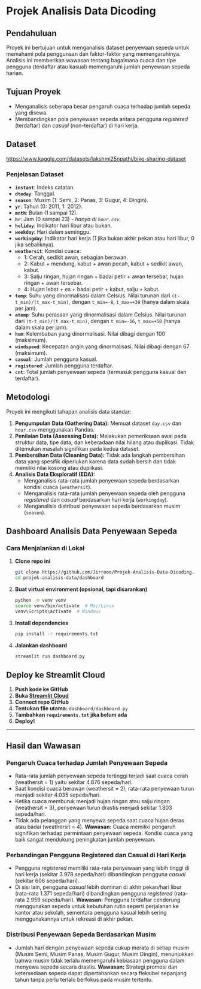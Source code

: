 # Projek Analisis Data Dicoding

## Pendahuluan
Proyek ini bertujuan untuk menganalisis dataset penyewaan sepeda untuk memahami pola penggunaan dan faktor-faktor yang memengaruhinya. Analisis ini memberikan wawasan tentang bagaimana cuaca dan tipe pengguna (terdaftar atau kasual) memengaruhi jumlah penyewaan sepeda harian.

## Tujuan Proyek
* Menganalisis seberapa besar pengaruh cuaca terhadap jumlah sepeda yang disewa.
* Membandingkan pola penyewaan sepeda antara pengguna *registered* (terdaftar) dan *casual* (non-terdaftar) di hari kerja.

## Dataset
https://www.kaggle.com/datasets/lakshmi25npathi/bike-sharing-dataset

### Penjelasan Dataset
* **`instant`**: Indeks catatan.
* **`dteday`**: Tanggal.
* **`season`**: Musim (1: Semi, 2: Panas, 3: Gugur, 4: Dingin).
* **`yr`**: Tahun (0: 2011, 1: 2012).
* **`mnth`**: Bulan (1 sampai 12).
* **`hr`**: Jam (0 sampai 23) - *hanya di `hour.csv`*.
* **`holiday`**: Indikator hari libur atau bukan.
* **`weekday`**: Hari dalam seminggu.
* **`workingday`**: Indikator hari kerja (1 jika bukan akhir pekan atau hari libur, 0 jika sebaliknya).
* **`weathersit`**: Kondisi cuaca:
    * 1: Cerah, sedikit awan, sebagian berawan.
    * 2: Kabut + mendung, kabut + awan pecah, kabut + sedikit awan, kabut.
    * 3: Salju ringan, hujan ringan + badai petir + awan tersebar, hujan ringan + awan tersebar.
    * 4: Hujan lebat + es + badai petir + kabut, salju + kabut.
* **`temp`**: Suhu yang dinormalisasi dalam Celsius. Nilai turunan dari `(t-t_min)/(t_max-t_min)`, dengan `t_min=-8`, `t_max=+39` (hanya dalam skala per jam).
* **`atemp`**: Suhu perasaan yang dinormalisasi dalam Celsius. Nilai turunan dari `(t-t_min)/(t_max-t_min)`, dengan `t_min=-16`, `t_max=+50` (hanya dalam skala per jam).
* **`hum`**: Kelembaban yang dinormalisasi. Nilai dibagi dengan 100 (maksimum).
* **`windspeed`**: Kecepatan angin yang dinormalisasi. Nilai dibagi dengan 67 (maksimum).
* **`casual`**: Jumlah pengguna kasual.
* **`registered`**: Jumlah pengguna terdaftar.
* **`cnt`**: Total jumlah penyewaan sepeda (termasuk pengguna kasual dan terdaftar).

## Metodologi
Proyek ini mengikuti tahapan analisis data standar:
1.  **Pengumpulan Data (Gathering Data):** Memuat dataset `day.csv` dan `hour.csv` menggunakan Pandas.
2.  **Penilaian Data (Assessing Data):** Melakukan pemeriksaan awal pada struktur data, tipe data, dan keberadaan nilai hilang atau duplikasi. Tidak ditemukan masalah signifikan pada kedua dataset.
3.  **Pembersihan Data (Cleaning Data):** Tidak ada langkah pembersihan data yang spesifik diperlukan karena data sudah bersih dan tidak memiliki nilai kosong atau duplikasi.
4.  **Analisis Data Eksploratif (EDA):**
    * Menganalisis rata-rata jumlah penyewaan sepeda berdasarkan kondisi cuaca (`weathersit`).
    * Menganalisis rata-rata jumlah penyewaan sepeda oleh pengguna *registered* dan *casual* berdasarkan hari kerja (`workingday`).
    * Menganalisis distribusi penyewaan sepeda berdasarkan musim (`season`).

## Dashboard Analisis Data Penyewaan Sepeda  

### Cara Menjalankan di Lokal  

1. **Clone repo ini**  
   ```bash
   git clone https://github.com/Jirrooo/Projek-Analisis-Data-Dicoding.git
   cd projek-analisis-data/dashboard
   ```

2. **Buat virtual environment (opsional, tapi disarankan)**  
   ```bash
   python -m venv venv
   source venv/bin/activate  # Mac/Linux
   venv\Scripts\activate  # Windows
   ```

3. **Install dependencies**  
   ```bash
   pip install -r requirements.txt
   ```

4. **Jalankan dashboard**  
   ```bash
   streamlit run dashboard.py
   ```

## Deploy ke Streamlit Cloud  

1. **Push kode ke GitHub**  
2. **Buka [Streamlit Cloud](https://share.streamlit.io/)**  
3. **Connect repo GitHub**  
4. **Tentukan file utama:** `dashboard/dashboard.py`  
5. **Tambahkan `requirements.txt` jika belum ada**  
6. **Deploy!**  

---

## Hasil dan Wawasan
### Pengaruh Cuaca terhadap Jumlah Penyewaan Sepeda
* Rata-rata jumlah penyewaan sepeda tertinggi terjadi saat cuaca cerah (weathersit = 1) yaitu sekitar 4.876 sepeda/hari.
* Saat kondisi cuaca berawan (weathersit = 2), rata-rata penyewaan turun menjadi sekitar 4.035 sepeda/hari.
* Ketika cuaca memburuk menjadi hujan ringan atau salju ringan (weathersit = 3), penyewaan turun drastis menjadi sekitar 1.803 sepeda/hari.
* Tidak ada pelanggan yang menyewa sepeda saat cuaca hujan deras atau badai (weathersit = 4).
**Wawasan:** Cuaca memiliki pengaruh signifikan terhadap permintaan penyewaan sepeda. Kondisi cuaca yang baik sangat mendukung peningkatan jumlah penyewaan.

### Perbandingan Pengguna Registered dan Casual di Hari Kerja
* Pengguna *registered* memiliki rata-rata penyewaan yang lebih tinggi di hari kerja (sekitar 3.978 sepeda/hari) dibandingkan pengguna *casual* (sekitar 606 sepeda/hari).
* Di sisi lain, pengguna *casual* lebih dominan di akhir pekan/hari libur (rata-rata 1.371 sepeda/hari) dibandingkan pengguna *registered* (rata-rata 2.959 sepeda/hari).
**Wawasan:** Pengguna terdaftar cenderung menggunakan sepeda untuk kebutuhan rutin seperti perjalanan ke kantor atau sekolah, sementara pengguna kasual lebih sering menggunakannya untuk rekreasi di akhir pekan.

### Distribusi Penyewaan Sepeda Berdasarkan Musim
* Jumlah hari dengan penyewaan sepeda cukup merata di setiap musim (Musim Semi, Musim Panas, Musim Gugur, Musim Dingin), menunjukkan bahwa musim tidak terlalu memengaruhi kebiasaan pengguna dalam menyewa sepeda secara drastis.
**Wawasan:** Strategi promosi dan ketersediaan sepeda dapat dipertahankan secara fleksibel sepanjang tahun tanpa perlu terlalu berfokus pada musim tertentu.

